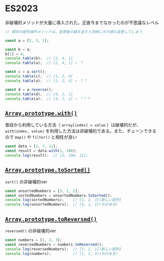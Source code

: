 # ES2023

非破壊的メソッドが大量に導入された。正直今までなかったのが不思議なレベル

```js
// 既存の配列操作メソッドは、変更後の値を返すと同時に元の値も変更してしまう

const a = [2, 3, 1];

const b = a;
b[1] = 4;
console.table(b);  // [2, 4, 1]
console.table(a);  // [2, 4, 1] ← ？

const c = a.sort();
console.table(c);  // [1, 2, 4]
console.table(a);  // [1, 2, 4] ← ？？

const d = a.reverse();
console.table(d);  // [4, 2, 1]
console.table(a);  // [4, 2, 1] ← ？？？
```

## [`Array.prototype.with()`](https://developer.mozilla.org/ja/docs/Web/JavaScript/Reference/Global_Objects/Array/with)

普段から利用している方法（ `array[index] = value` ）は破壊的だが、`with(index, value)` を利用した方法は非破壊的である。また、チェーンできるので `map()` や `filter()` と相性が良い

```js
const data = [2, 7, 11];
const result = data.with(1, 100);
console.log(result);  // [2, 100, 11];
```

## [`Array.prototype.toSorted()`](https://developer.mozilla.org/en-US/docs/Web/JavaScript/Reference/Global_Objects/Array/toSorted)

`sort()` の非破壊的ver

```js
const unsortedNumbers = [3, 1, 2];
const sortedNumbers = unsortedNumbers.toSorted();
console.log(sortedNumbers);    // [1, 2, 3](新しい配列)
console.log(unsortedNumbers);  // [3, 1, 2](元のまま)
```

## [`Array.prototype.toReversed()`](https://developer.mozilla.org/en-US/docs/Web/JavaScript/Reference/Global_Objects/Array/toReversed)

`reversed()` の非破壊的ver

```js
const numbers = [1, 2, 3];
const reversedNumbers = numbers.toReversed();
console.log(reversedNumbers);  // [3, 2, 1](新しい配列)
console.log(numbers);          // [1, 2, 3](元のまま)
```
